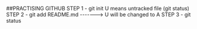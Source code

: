 ##PRACTISING GITHUB
STEP 1 - git init
U means untracked file (git status)
STEP 2 - git add README.md -------> U will be changed to A
STEP 3 - git status 